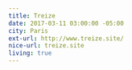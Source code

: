 ```yaml
---
title: Treize
date: 2017-03-11 03:00:00 -05:00
city: Paris
ext-url: http://www.treize.site/
nice-url: treize.site
living: true
---
```

